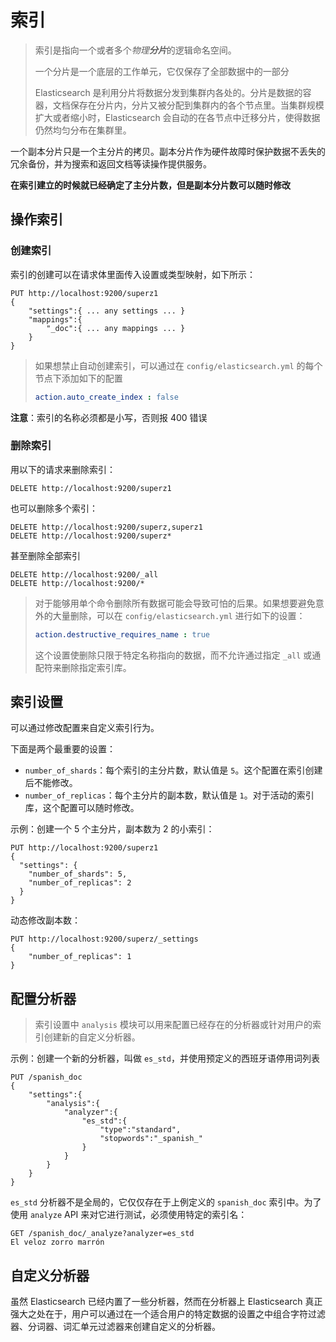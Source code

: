 # 索引

> 索引是指向一个或者多个*物理**分片***的逻辑命名空间。
>
> 一个分片是一个底层的工作单元，它仅保存了全部数据中的一部分
>
> Elasticsearch 是利用分片将数据分发到集群内各处的。分片是数据的容器，文档保存在分片内，分片又被分配到集群内的各个节点里。当集群规模扩大或者缩小时，Elasticsearch 会自动的在各节点中迁移分片，使得数据仍然均匀分布在集群里。

一个副本分片只是一个主分片的拷贝。副本分片作为硬件故障时保护数据不丢失的冗余备份，并为搜索和返回文档等读操作提供服务。

**在索引建立的时候就已经确定了主分片数，但是副本分片数可以随时修改**

## 操作索引

### 创建索引

索引的创建可以在请求体里面传入设置或类型映射，如下所示：

```http
PUT http://localhost:9200/superz1
{
	"settings":{ ... any settings ... }
	"mappings":{
		"_doc":{ ... any mappings ... }
	}
}
```

> 如果想禁止自动创建索引，可以通过在 `config/elasticsearch.yml` 的每个节点下添加如下的配置
>
> ```yml
> action.auto_create_index : false
> ```

**注意**：索引的名称必须都是小写，否则报 400 错误

### 删除索引

用以下的请求来删除索引：

```http
DELETE http://localhost:9200/superz1
```

也可以删除多个索引：

```http
DELETE http://localhost:9200/superz,superz1
DELETE http://localhost:9200/superz*
```

甚至删除全部索引

```http
DELETE http://localhost:9200/_all
DELETE http://localhost:9200/*
```

> 对于能够用单个命令删除所有数据可能会导致可怕的后果。如果想要避免意外的大量删除，可以在 `config/elasticsearch.yml` 进行如下的设置：
>
> ```yml
> action.destructive_requires_name : true
> ```
>
> 这个设置使删除只限于特定名称指向的数据，而不允许通过指定 `_all` 或通配符来删除指定索引库。

## 索引设置

可以通过修改配置来自定义索引行为。

下面是两个最重要的设置：

- `number_of_shards`：每个索引的主分片数，默认值是 `5`。这个配置在索引创建后不能修改。
- `number_of_replicas`：每个主分片的副本数，默认值是 `1`。对于活动的索引库，这个配置可以随时修改。

示例：创建一个 5 个主分片，副本数为 2 的小索引：

```http
PUT http://localhost:9200/superz1
{
  "settings": {
    "number_of_shards": 5,
    "number_of_replicas": 2
  }
}
```

动态修改副本数：

```http
PUT http://localhost:9200/superz/_settings
{
	"number_of_replicas": 1
}
```

## 配置分析器

> 索引设置中 `analysis` 模块可以用来配置已经存在的分析器或针对用户的索引创建新的自定义分析器。

示例：创建一个新的分析器，叫做 `es_std`，并使用预定义的西班牙语停用词列表

```http
PUT /spanish_doc
{
	"settings":{
		"analysis":{
			"analyzer":{
				"es_std":{
					"type":"standard",
					"stopwords":"_spanish_"
				}
			}
		}
	}
}
```

`es_std` 分析器不是全局的，它仅仅存在于上例定义的 `spanish_doc` 索引中。为了使用 `analyze` API 来对它进行测试，必须使用特定的索引名：

```http
GET /spanish_doc/_analyze?analyzer=es_std
El veloz zorro marrón
```

## 自定义分析器

虽然 Elasticsearch 已经内置了一些分析器，然而在分析器上 Elasticsearch 真正强大之处在于，用户可以通过在一个适合用户的特定数据的设置之中组合字符过滤器、分词器、词汇单元过滤器来创建自定义的分析器。